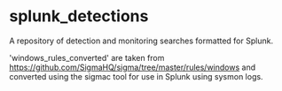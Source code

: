 # splunk_detections
A repository of detection and monitoring searches formatted for Splunk.

'windows_rules_converted' are taken from https://github.com/SigmaHQ/sigma/tree/master/rules/windows and converted using the sigmac tool for use in Splunk using sysmon logs.
